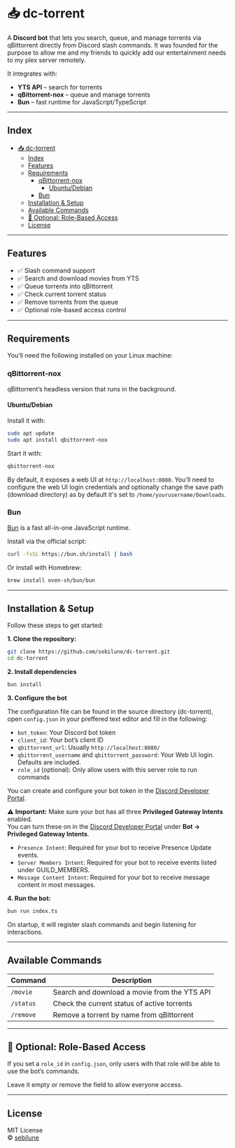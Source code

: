 # 📥 dc-torrent

A **Discord bot** that lets you search, queue, and manage torrents via qBittorrent directly from Discord slash commands. It was founded for the purpose to allow me and my friends to quickly add our entertainment needs to my plex server remotely.

It integrates with:

- **YTS API** – search for torrents
- **qBittorrent-nox** – queue and manage torrents
- **Bun** – fast runtime for JavaScript/TypeScript

---

## Index

- [📥 dc-torrent](#-dc-torrent)
  - [Index](#index)
  - [Features](#features)
  - [Requirements](#requirements)
    - [qBittorrent-nox](#qbittorrent-nox)
      - [Ubuntu/Debian](#ubuntudebian)
    - [Bun](#bun)
  - [Installation \& Setup](#installation--setup)
  - [Available Commands](#available-commands)
  - [🔐 Optional: Role-Based Access](#-optional-role-based-access)
  - [License](#license)

---

## Features

- ✅ Slash command support
- ✅ Search and download movies from YTS
- ✅ Queue torrents into qBittorrent
- ✅ Check current torrent status
- ✅ Remove torrents from the queue
- ✅ Optional role-based access control

---

## Requirements

You’ll need the following installed on your Linux machine:

### qBittorrent-nox

qBittorrent’s headless version that runs in the background.

#### Ubuntu/Debian

Install it with:

```bash
sudo apt update
sudo apt install qbittorrent-nox
```

Start it with:

```bash
qbittorrent-nox
```

By default, it exposes a web UI at `http://localhost:8080`. You'll need to configure the web UI login credentials and optionally change the save path (download directory) as by default it's set to `/home/yourusername/Downloads`.

### Bun

[Bun](https://bun.sh) is a fast all-in-one JavaScript runtime.

Install via the official script:

```bash
curl -fsSL https://bun.sh/install | bash
```

Or install with Homebrew:

```bash
brew install oven-sh/bun/bun
```

---

## Installation & Setup

Follow these steps to get started:

**1. Clone the repository:**

```bash
git clone https://github.com/sebilune/dc-torrent.git
cd dc-torrent
```

**2. Install dependencies**

```bash
bun install
```

**3. Configure the bot**

The configuration file can be found in the source directory (dc-torrent), open `config.json` in your preffered text editor and fill in the following:

- `bot_token`: Your Discord bot token
- `client_id`: Your bot’s client ID
- `qbittorrent_url`: Usually `http://localhost:8080/`
- `qbittorrent_username` and `qbittorrent_password`: Your Web UI login. Defaults are included.
- `role_id` (optional): Only allow users with this server role to run commands

You can create and configure your bot token in the [Discord Developer Portal](https://discord.com/developers/applications).

⚠ **Important:** Make sure your bot has all three **Privileged Gateway Intents** enabled.  
You can turn these on in the [Discord Developer Portal](https://discord.com/developers/applications) under **Bot → Privileged Gateway Intents**.

- `Presence Intent`: Required for your bot to receive Presence Update events.
- `Server Members Intent`: Required for your bot to receive events listed under GUILD_MEMBERS.
- `Message Content Intent`: Required for your bot to receive message content in most messages.

**4. Run the bot:**

```bash
bun run index.ts
```

On startup, it will register slash commands and begin listening for interactions.

---

## Available Commands

| Command   | Description                                  |
| --------- | -------------------------------------------- |
| `/movie`  | Search and download a movie from the YTS API |
| `/status` | Check the current status of active torrents  |
| `/remove` | Remove a torrent by name from qBittorrent    |

---

## 🔐 Optional: Role-Based Access

If you set a `role_id` in `config.json`, only users with that role will be able to use the bot’s commands.

Leave it empty or remove the field to allow everyone access.

---

## License

MIT License  
© [sebilune](https://github.com/sebilune)
